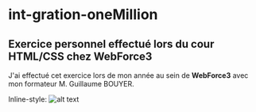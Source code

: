 # int-gration-oneMillion

## Exercice personnel effectué lors du cour HTML/CSS  chez WebForce3

J'ai effectué cet exercice lors de mon année au sein de **WebForce3** avec mon formateur M.  Guillaume BOUYER.

Inline-style: 
![alt text](file:///C:/Users/marco/Desktop/exercices/html/OneMillion/index.html"OneMillion")
